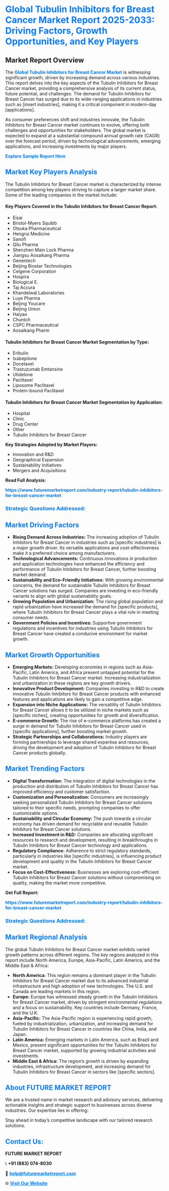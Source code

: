 <h1 style="color: #007BFF;">Global Tubulin Inhibitors for Breast Cancer Market Report 2025-2033: Driving Factors, Growth Opportunities, and Key Players</h1>

<section id="overview">
<h2>Market Report Overview</h2>
<p>The <a href="https://www.futuremarketreport.com/industry-report/tubulin-inhibitors-for-breast-cancer-market" style="color: #007BFF; text-decoration: none;"><strong>Global Tubulin Inhibitors for Breast Cancer Market</strong></a> is witnessing significant growth, driven by increasing demand across various industries. This report delves into the key aspects of the Tubulin Inhibitors for Breast Cancer market, providing a comprehensive analysis of its current status, future potential, and challenges. The demand for Tubulin Inhibitors for Breast Cancer has surged due to its wide-ranging applications in industries such as [insert industries], making it a critical component in modern-day [applications].</p>
<p>As consumer preferences shift and industries innovate, the Tubulin Inhibitors for Breast Cancer market continues to evolve, offering both challenges and opportunities for stakeholders. The global market is expected to expand at a substantial compound annual growth rate (CAGR) over the forecast period, driven by technological advancements, emerging applications, and increasing investments by major players.</p>
</section>

<section id="overview">
<p><a href="https://www.futuremarketreport.com/request-sample/reportId=120155" style="color: #007BFF; text-decoration: none;"><strong>Explore Sample Report Here</strong></a></p>
</section>

<section id="key-players">
<h2 style="color: #007BFF;">Market Key Players Analysis</h2>
<p>The Tubulin Inhibitors for Breast Cancer market is characterized by intense competition among key players striving to capture a larger market share. Some of the leading companies in the market include:</p>
<h4>Key Players Covered in the Tubulin Inhibitors for Breast Cancer Report:</h4>
<ul><li>Eisai</li><li>Bristol-Myers Squibb</li><li>Otsuka Pharmaceutical</li><li>Hengrui Medicine</li><li>Sanofi</li><li>Qilu Pharma</li><li>Shenzhen Main Luck Pharma</li><li>Jiangsu Aosaikang Pharma</li><li>Genentech</li><li>Beijing Biostar Technologies</li><li>Celgene Corporation</li><li>Hospira</li><li>Biological E.</li><li>Taj Accura</li><li>Khandelwal Laboratories</li><li>Luye Pharma</li><li>Beijing Youcare</li><li>Beijing Union</li><li>Haiyao</li><li>Chuntch</li><li>CSPC Pharmaceutical</li><li>Aosaikang Pharm</li></ul>
<h4>Tubulin Inhibitors for Breast Cancer Market Segmentation by Type:</h4>
<ul><li>Eribulin</li><li>Ixabepilone</li><li>Docetaxel</li><li>Trastuzumab Emtansine</li><li>Utidelone</li><li>Paclitaxel</li><li>Liposome Paclitaxel</li><li>Protein-bound Paclitaxel</li></ul>

<h4>Tubulin Inhibitors for Breast Cancer Market Segmentation by Application:</h4>
<ul><li>Hospital</li><li>Clinic</li><li>Drug Center</li><li>Other</li><li>Tubulin Inhibitors for Breast Cancer</li></ul>
<p><strong>Key Strategies Adopted by Market Players:</strong></p>
<ul>
<li>Innovation and R&D</li>
<li>Geographical Expansion</li>
<li>Sustainability Initiatives</li>
<li>Mergers and Acquisitions</li>
</ul>
</section>

<section>
<p><strong>Read Full Analysis: </strong></p><a href="https://www.futuremarketreport.com/industry-report/tubulin-inhibitors-for-breast-cancer-market" style="color: #007BFF; text-decoration: none;"><strong>https://www.futuremarketreport.com/industry-report/tubulin-inhibitors-for-breast-cancer-market</strong></a>
<h3 style="color: #007BFF;">Strategic Questions Addressed:</h3>
</section>

<section id="driving-factors">
<h2 style="color: #007BFF;">Market Driving Factors</h2>
<ul>
<li><strong>Rising Demand Across Industries:</strong> The increasing adoption of Tubulin Inhibitors for Breast Cancer in industries such as [specific industries] is a major growth driver. Its versatile applications and cost-effectiveness make it a preferred choice among manufacturers.</li>
<li><strong>Technological Advancements:</strong> Continuous innovations in production and application technologies have enhanced the efficiency and performance of Tubulin Inhibitors for Breast Cancer, further boosting market demand.</li>
<li><strong>Sustainability and Eco-Friendly Initiatives:</strong> With growing environmental concerns, the demand for sustainable Tubulin Inhibitors for Breast Cancer solutions has surged. Companies are investing in eco-friendly variants to align with global sustainability goals.</li>
<li><strong>Growing Population and Urbanization:</strong> The rising global population and rapid urbanization have increased the demand for [specific products], where Tubulin Inhibitors for Breast Cancer plays a vital role in meeting consumer needs.</li>
<li><strong>Government Policies and Incentives:</strong> Supportive government regulations and incentives for industries using Tubulin Inhibitors for Breast Cancer have created a conducive environment for market growth.</li>
</ul>
</section>

<section id="growth-opportunities">
<h2 style="color: #007BFF;">Market Growth Opportunities</h2>
<ul>
<li><strong>Emerging Markets:</strong> Developing economies in regions such as Asia-Pacific, Latin America, and Africa present untapped potential for the Tubulin Inhibitors for Breast Cancer market. Increasing industrialization and urbanization in these regions are key growth drivers.</li>
<li><strong>Innovative Product Development:</strong> Companies investing in R&D to create innovative Tubulin Inhibitors for Breast Cancer products with enhanced features and applications are likely to gain a competitive edge.</li>
<li><strong>Expansion into Niche Applications:</strong> The versatility of Tubulin Inhibitors for Breast Cancer allows it to be utilized in niche markets such as [specific niches], creating opportunities for growth and diversification.</li>
<li><strong>E-commerce Growth:</strong> The rise of e-commerce platforms has created a surge in demand for Tubulin Inhibitors for Breast Cancer used in [specific applications], further boosting market growth.</li>
<li><strong>Strategic Partnerships and Collaborations:</strong> Industry players are forming partnerships to leverage shared expertise and resources, driving the development and adoption of Tubulin Inhibitors for Breast Cancer products globally.</li>
</ul>
</section>

<section id="trending-factors">
<h2 style="color: #007BFF;">Market Trending Factors</h2>
<ul>
<li><strong>Digital Transformation:</strong> The integration of digital technologies in the production and distribution of Tubulin Inhibitors for Breast Cancer has improved efficiency and customer satisfaction.</li>
<li><strong>Customization and Personalization:</strong> Consumers are increasingly seeking personalized Tubulin Inhibitors for Breast Cancer solutions tailored to their specific needs, prompting companies to offer customizable options.</li>
<li><strong>Sustainability and Circular Economy:</strong> The push towards a circular economy has driven demand for recyclable and reusable Tubulin Inhibitors for Breast Cancer solutions.</li>
<li><strong>Increased Investment in R&D:</strong> Companies are allocating significant resources to research and development, resulting in breakthroughs in Tubulin Inhibitors for Breast Cancer technology and applications.</li>
<li><strong>Regulatory Compliance:</strong> Adherence to strict regulatory standards, particularly in industries like [specific industries], is influencing product development and quality in the Tubulin Inhibitors for Breast Cancer market.</li>
<li><strong>Focus on Cost-Effectiveness:</strong> Businesses are exploring cost-efficient Tubulin Inhibitors for Breast Cancer solutions without compromising on quality, making the market more competitive.</li>
</ul>
</section>

<section>
<p><strong>Get Full Report: </strong></p><a href="https://www.futuremarketreport.com/industry-report/tubulin-inhibitors-for-breast-cancer-market" style="color: #007BFF; text-decoration: none;"><strong>https://www.futuremarketreport.com/industry-report/tubulin-inhibitors-for-breast-cancer-market</strong></a>
<h3 style="color: #007BFF;">Strategic Questions Addressed:</h3>
</section>


<section id="regional-analysis">
<h2 style="color: #007BFF;">Market Regional Analysis</h2>
<p>The global Tubulin Inhibitors for Breast Cancer market exhibits varied growth patterns across different regions. The key regions analyzed in this report include North America, Europe, Asia-Pacific, Latin America, and the Middle East & Africa:</p>
<ul>
<li><strong>North America:</strong> This region remains a dominant player in the Tubulin Inhibitors for Breast Cancer market due to its advanced industrial infrastructure and high adoption of new technologies. The U.S. and Canada are leading markets in this region.</li>
<li><strong>Europe:</strong> Europe has witnessed steady growth in the Tubulin Inhibitors for Breast Cancer market, driven by stringent environmental regulations and a focus on sustainability. Key countries include Germany, France, and the U.K.</li>
<li><strong>Asia-Pacific:</strong> The Asia-Pacific region is experiencing rapid growth, fueled by industrialization, urbanization, and increasing demand for Tubulin Inhibitors for Breast Cancer in countries like China, India, and Japan.</li>
<li><strong>Latin America:</strong> Emerging markets in Latin America, such as Brazil and Mexico, present significant opportunities for the Tubulin Inhibitors for Breast Cancer market, supported by growing industrial activities and investments.</li>
<li><strong>Middle East & Africa:</strong> The region’s growth is driven by expanding industries, infrastructure development, and increasing demand for Tubulin Inhibitors for Breast Cancer in sectors like [specific sectors].</li>
</ul>
</section>

<footer>
<h2 style="color: #007BFF;">About FUTURE MARKET REPORT</h2>
<p>We are a trusted name in market research and advisory services, delivering actionable insights and strategic support to businesses across diverse industries. Our expertise lies in offering:</p>

<p>Stay ahead in today’s competitive landscape with our tailored research solutions.</p>

<h2 style="color: #007BFF;">Contact Us:</h2>
<p><strong>FUTURE MARKET REPORT</strong></p>
<p>📞 <strong>+91 (883) 074-8030</strong></p>
<p>📧 <strong><a href="mailto:help@futuremarketreport.com" style="color: #007BFF;">help@futuremarketreport.com</a></strong></p>
<p>🌐 <strong><a href="https://www.futuremarketreport.com/" style="color: #007BFF;">Visit Our Website</a></strong></p>
</footer>